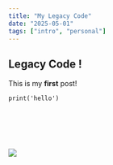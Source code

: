 ```yaml
---
title: "My Legacy Code"
date: "2025-05-01"
tags: ["intro", "personal"]
---
```


## Legacy Code !

This is my **first** post!

```
print('hello')
```
# &nbsp;
![](https://previews.dropbox.com/p/thumb/ACpWWmOy-JZOG-SkYXa1r6djhhskEpyNM-yzA5RnQo32mI52jIXqE1a0KouLHE2RI_99BG2hno7Aj_w4wHx9nquHNBuBft_a8hxJT5-BqMWi_nvAQKhYOkfQ7snDc10GVSIDNbEeqJtVb8L8MedYNi_Nr8NVFjVzVS-oWyj4crQiIKqdR0K2Nyt9neamYCQ-mwM5P163h5cLP0BCjMtGoSF0B7Eh55S2zSSWbQpgYZe2EXIhTtHMcqLul3wJvsHYKX6H8B6AuzC5fT-6Uz5Yakexp9Qr1pOz8n6SSd538pBSCzMOZhGE6oS6Wbgzi-SgoXs/p.png)
# &nbsp;